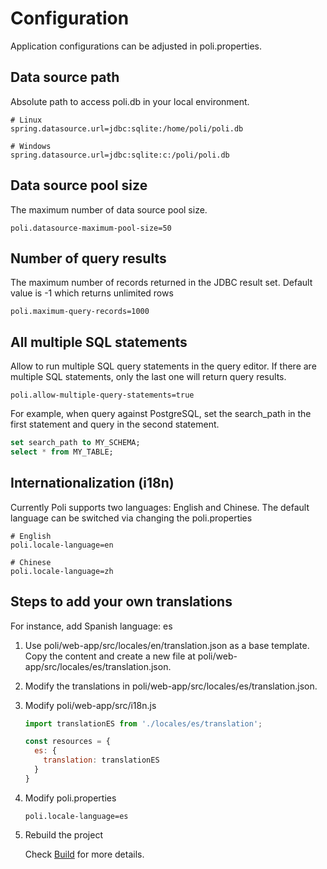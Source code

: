 # Configuration

Application configurations can be adjusted in poli.properties.

## Data source path

Absolute path to access poli.db in your local environment.

```
# Linux
spring.datasource.url=jdbc:sqlite:/home/poli/poli.db

# Windows
spring.datasource.url=jdbc:sqlite:c:/poli/poli.db
```

## Data source pool size

The maximum number of data source pool size.

```
poli.datasource-maximum-pool-size=50
```

## Number of query results

The maximum number of records returned in the JDBC result set. Default value is -1 which returns unlimited rows

```
poli.maximum-query-records=1000
```

## All multiple SQL statements

Allow to run multiple SQL query statements in the query editor. If there are multiple SQL statements, only the last one will return query results.

```
poli.allow-multiple-query-statements=true
```

For example, when query against PostgreSQL, set the search_path in the first statement and query in the second statement.

```sql
set search_path to MY_SCHEMA;
select * from MY_TABLE;
```

## Internationalization (i18n)

Currently Poli supports two languages: English and Chinese. The default language can be switched via changing the poli.properties

```
# English
poli.locale-language=en 

# Chinese
poli.locale-language=zh
```

## Steps to add your own translations

For instance, add Spanish language: es

1. Use poli/web-app/src/locales/en/translation.json as a base template. Copy the content and create a new file at poli/web-app/src/locales/es/translation.json.

2. Modify the translations in poli/web-app/src/locales/es/translation.json.

3. Modify poli/web-app/src/i18n.js

    ```javascript
    import translationES from './locales/es/translation';

    const resources = {
      es: {
        translation: translationES
      }
    }
    ```

4. Modify poli.properties

    ```
    poli.locale-language=es
    ```

5. Rebuild the project

    Check [Build](build) for more details.




